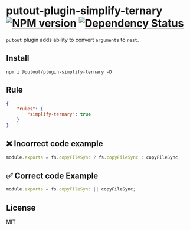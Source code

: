 # putout-plugin-simplify-ternary [![NPM version][NPMIMGURL]][NPMURL] [![Dependency Status][DependencyStatusIMGURL]][DependencyStatusURL]

[NPMIMGURL]:                https://img.shields.io/npm/v/@putout/plugin-simplify-ternary.svg?style=flat&longCache=true
[NPMURL]:                   https://npmjs.org/package/@putout/plugin-simplify-ternary "npm"

[DependencyStatusURL]:      https://david-dm.org/coderaiser/putout?path=packages/plugin-simplify-ternary
[DependencyStatusIMGURL]:   https://david-dm.org/coderaiser/putout.svg?path=packages/plugin-simplify-ternary

`putout` plugin adds ability to convert `arguments` to `rest`.
## Install

```
npm i @putout/plugin-simplify-ternary -D
```

## Rule

```json
{
    "rules": {
        "simplify-ternary": true
    }
}
```

## ❌ Incorrect code example

```js
module.exports = fs.copyFileSync ? fs.copyFileSync : copyFileSync;
```

## ✅ Correct code Example

```js
module.exports = fs.copyFileSync || copyFileSync;
```

## License

MIT

